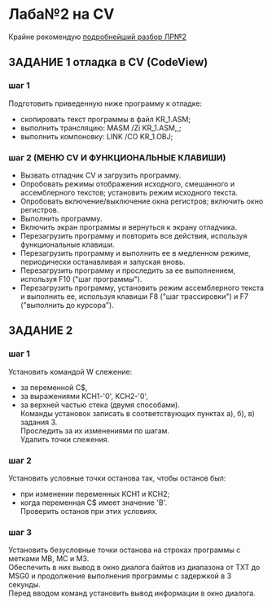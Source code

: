 # Лаба№2 на СV

Крайне рекомендую [подробнейший разбор ЛР№2](https://www.youtube.com/watch?v=W7_di995HV0&list=PL52CvRwY7Td5IPvARLMiIGaZxf7-SJvXq)  

## ЗАДАНИЕ 1 отладка в CV (CodeView)
### шаг 1
Подготовить приведенную ниже программу к отладке:
* скопировать текст программы в файл KR_1.ASM;
* выполнить трансляцию: MASM /Zi KR_1.ASM,,;
* выполнить компоновку: LINK /CO KR_1.OBJ;
### шаг 2  (МЕНЮ CV И ФУНКЦИОНАЛЬНЫЕ КЛАВИШИ)
* Вызвать отладчик CV и загрузить программу.
* Опробовать  режимы отображения исходного,  смешанного и ассемблерного текстов; установить режим исходного текста.
* Опробовать  включение/выключение  окна регистров; включить окно регистров.
* Выполнить программу.
* Включить экран программы и вернуться к экрану отладчика.
* Перезагрузить  программу и повторить все действия,  используя функциональные клавиши.
* Перезагрузить  программу и выполнить ее в медленном режиме, периодически останавливая и запуская вновь.
* Перезагрузить программу и проследить за ее выполнением, используя F10 ("шаг программы").
* Перезагрузить программу, установить режим ассемблерного 
     текста и выполнить ее,  используя клавиши F8  ("шаг  трассировки") и  F7 ("выполнить до курсора").

## ЗАДАНИЕ 2  
### шаг 1
Установить командой W слежение:  
* за переменной  С$,
* за выражениями KCH1-'0', KCH2-'0',
* за верхней частью стека (двумя способами).  
Команды установок записать в соответствующих пунктах a), б), в) задания 3.  
Проследить за их изменениями по шагам.    
Удалить точки слежения.  

### шаг 2
Установить условные точки останова так, чтобы останов был:
* при изменении переменных KCH1 и KCH2;
* когда переменная C$ имеет значение 'B'.  
Проверить останов при этих условиях.

### шаг 3
Установить безусловные точки останова на строках программы с метками MB,  MC и M3.   
Обеспечить в них вывод в окно диалога байтов из диапазона от TXT до MSG0  и  продолжение  выполнения программы с задержкой в 3 секунды.  
Перед вводом команд установить вывод информации в окно диалога. 
